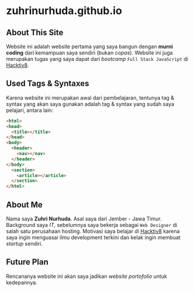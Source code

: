 # zuhrinurhuda.github.io

## About This Site
Website ini adalah website pertama yang saya bangun dengan **murni coding** dari kemampuan saya sendiri (bukan _copas_). Website ini juga merupakan tugas yang saya dapat dari _bootcamp_ `Full Stack JavaScript` di [Hacktiv8](https://hacktiv8.com/).

## Used Tags & Syntaxes
Karena website ini merupakan awal dari pembelajaran, tentunya tag & syntax yang akan saya gunakan adalah tag & syntax yang sudah saya pelajari, antara lain:

```html
<html>
<head>
  <title></title>
</head>
<body>
  <header>
    <nav></nav>
  </header>
</body>
  <section>
    <article></article>
  </section>
</html>
```

## About Me
Nama saya **Zuhri Nurhuda**. Asal saya dari Jember - Jawa Timur. Background saya _IT_, sebelumnya saya bekerja sebagai `Web Designer` di salah satu perusahaan hosting. Motivasi saya belajar di [Hacktiv8](https://hacktiv8.com/) karena saya ingin menguasai ilmu development terkini dan kelak ingin membuat _startup_ sendiri.

## Future Plan
Rencananya website ini akan saya jadikan _website portofolio_ untuk kedepannya.